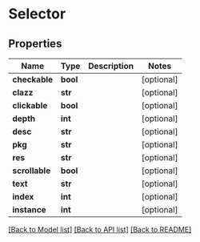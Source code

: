 # Selector

## Properties
Name | Type | Description | Notes
------------ | ------------- | ------------- | -------------
**checkable** | **bool** |  | [optional] 
**clazz** | **str** |  | [optional] 
**clickable** | **bool** |  | [optional] 
**depth** | **int** |  | [optional] 
**desc** | **str** |  | [optional] 
**pkg** | **str** |  | [optional] 
**res** | **str** |  | [optional] 
**scrollable** | **bool** |  | [optional] 
**text** | **str** |  | [optional] 
**index** | **int** |  | [optional] 
**instance** | **int** |  | [optional] 

[[Back to Model list]](../README.md#documentation-for-models) [[Back to API list]](../README.md#documentation-for-api-endpoints) [[Back to README]](../README.md)

